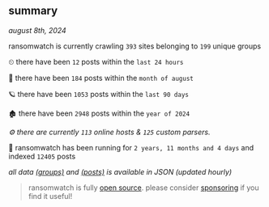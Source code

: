 
## summary
_august 8th, 2024_

ransomwatch is currently crawling `393` sites belonging to `199` unique groups

⏲ there have been `12` posts within the `last 24 hours`

🦈 there have been `184` posts within the `month of august`

🪐 there have been `1053` posts within the `last 90 days`

🏚 there have been `2948` posts within the `year of 2024`

_⚙️ there are currently `113` online hosts & `125` custom parsers._

🦕 ransomwatch has been running for `2 years, 11 months and 4 days` and indexed `12405` posts

_all data  [(groups)](http://ransomwhat.telemetry.ltd/groups) and [(posts)](http://ransomwhat.telemetry.ltd/posts) is available in JSON (updated hourly)_

> ransomwatch is fully [open source](https://github.com/joshhighet/ransomwatch#ransomwatch--). please consider [sponsoring](https://github.com/sponsors/joshhighet) if you find it useful!
